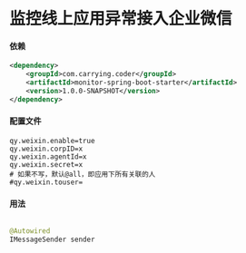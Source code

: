 # 监控线上应用异常接入企业微信

#### 依赖
```xml
<dependency>
    <groupId>com.carrying.coder</groupId>
    <artifactId>monitor-spring-boot-starter</artifactId>
    <version>1.0.0-SNAPSHOT</version>
</dependency>
```


#### 配置文件
```properties
qy.weixin.enable=true
qy.weixin.corpID=x
qy.weixin.agentId=x
qy.weixin.secret=x
# 如果不写，默认@all，即应用下所有关联的人
#qy.weixin.touser=
``` 


#### 用法
```java

@Autowired
IMessageSender sender

```